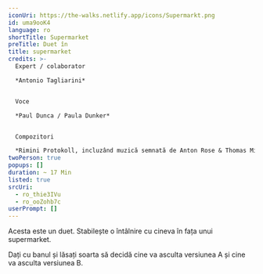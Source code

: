 ```yaml
---
iconUri: https://the-walks.netlify.app/icons/Supermarkt.png
id: uma9ooK4
language: ro
shortTitle: Supermarket
preTitle: Duet în
title: supermarket
credits: >-
  Expert / colaborator 

  *Antonio Tagliarini*


  Voce 

  *Paul Dunca / Paula Dunker*


  Compozitori 

  *Rimini Protokoll, incluzând muzică semnată de Anton Rose & Thomas Mielmann, precum și muzică din filmul “Four rebounds to death” de Laurids Köhne & Tibor Köhne, compusă de Linus Rogsch, producător: Laurids Köhne & Tibor Köhne.*
twoPerson: true
popups: []
duration: ~ 17 Min
listed: true
srcUri:
  - ro_thie3IVu
  - ro_ooZohb7c
userPrompt: []
---
```

Acesta este un duet. Stabilește o întâlnire cu cineva în fața unui supermarket. 

Dați cu banul și lăsați soarta să decidă cine va asculta versiunea A și cine va asculta versiunea B.